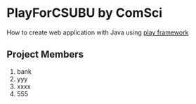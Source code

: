 # PlayForCSUBU by ComSci
How to create web application with Java using [play framework](http://www.playframework.com)

## Project Members
1. bank
2. yyy
3. xxxx
4. 555
